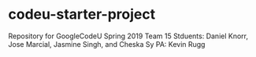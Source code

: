 # codeu-starter-project

Repository for GoogleCodeU Spring 2019 Team 15
Stduents: Daniel Knorr, Jose Marcial, Jasmine Singh, and Cheska Sy
PA: Kevin Rugg
